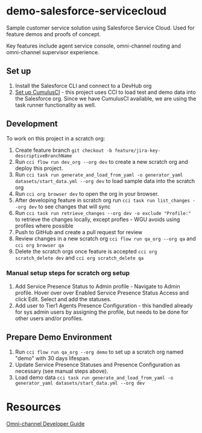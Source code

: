# demo-salesforce-servicecloud

Sample customer service solution using Salesforce Service Cloud. Used for feature demos and proofs of concept.

Key features include agent service console, omni-channel routing and omni-channel supervisor experience.

## Set up
1. Install the Salesforce CLI and connect to a DevHub org
1. [Set up CumulusCI](https://cumulusci.readthedocs.io/en/latest/tutorial.html) - this project uses CCI to load test and demo data into the Salesforce org. Since we have CumulusCI available, we are using the task runner functionality as well.
## Development

To work on this project in a scratch org:

1. Create feature branch `git checkout -b feature/jira-key-descriptiveBranchName`
1. Run `cci flow run dev_org --org dev` to create a new scratch org and deploy this project.
1. Run `cci task run generate_and_load_from_yaml -o generator_yaml datasets/start_data.yml --org dev` to load sample data into the scratch org
1. Run `cci org browser dev` to open the org in your browser.
1. After developing feature in scratch org run `cci task run list_changes --org dev` to see changes that will sync
1. Run `cci task run retrieve_changes --org dev -o exclude "Profile:"` to retrieve the changes locally, except profles - WGU avoids using profiles where possible
1. Push to GitHub and create a pull request for review
1. Review changes in a new scratch org `cci flow run qa_org --org qa` and `cci org browser qa`
1. Delete the scratch orgs once feature is accepted `cci org scratch_delete dev` and `cci org scratch_delete qa`

### Manual setup steps for scratch org setup
1. Add Service Presence Status to Admin profile - Navigate to Admin profile. Hover over over Enabled Service Presence Status Access and click Edit. Select and add the statuses.
1. Add user to Tier1 Agents Presence Configuration - this handled already for sys admin users by assigning the profile, but needs to be done for other users and/or profiles.

## Prepare Demo Environment
1. Run `cci flow run qa_org --org demo` to set up a scratch org named "demo" with 30 days lifespan.
1. Update Service Presence Statuses and Presence Configuration as necessary (see manual steps above).
1. Load demo data `cci task run generate_and_load_from_yaml -o generator_yaml datasets/start_data.yml --org dev`

# Resources
[Omni-channel Developer Guide](https://developer.salesforce.com/docs/atlas.en-us.230.0.omni_channel_dev.meta/omni_channel_dev/omnichannel_developer_guide_intro.htm)